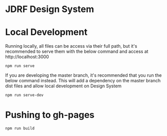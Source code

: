 # JDRF Design System

# Local Development
Running locally, all files can be access via their full path, but it's recommended to serve them with the below command and access at http://localhost:3000
````
npm run serve
````

If you are developing the master branch, it's recommended that you run the below command instead. This will add a dependency on the master branch dist files and allow local development on Design System
````
npm run serve-dev
````
# Pushing to gh-pages
````
npm run build
````

